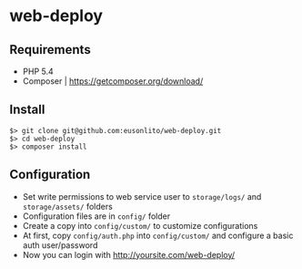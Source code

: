 # web-deploy

## Requirements

* PHP 5.4
* Composer | https://getcomposer.org/download/

## Install

```
$> git clone git@github.com:eusonlito/web-deploy.git
$> cd web-deploy
$> composer install
```

## Configuration

* Set write permissions to web service user to `storage/logs/` and `storage/assets/` folders
* Configuration files are in `config/` folder
* Create a copy into `config/custom/` to customize configurations
* At first, copy `config/auth.php` into `config/custom/` and configure a basic auth user/password
* Now you can login with http://yoursite.com/web-deploy/
